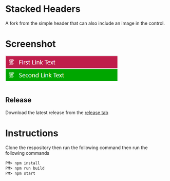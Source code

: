 # Stacked Headers
A fork from the simple header that can also include an image in the control.

# Screenshot 
![Stack Links](https://github.com/ramimounla/StackedHeaders/blob/master/Screenshots/Stack.png?raw=true)

## Release
Download the latest release from the [release tab](../../releases/latest)

# Instructions
Clone the respository then run the following command then run the following commands
```
PM> npm install
PM> npm run build
PM> npm start
```
